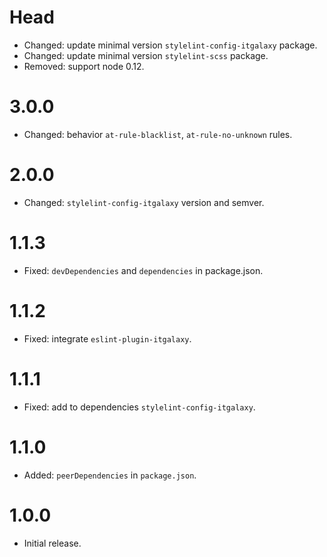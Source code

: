 # Head

- Changed: update minimal version `stylelint-config-itgalaxy` package.
- Changed: update minimal version `stylelint-scss` package.
- Removed: support node 0.12.

# 3.0.0

- Changed: behavior `at-rule-blacklist`, `at-rule-no-unknown` rules.

# 2.0.0

- Changed: `stylelint-config-itgalaxy` version and semver.

# 1.1.3

- Fixed: `devDependencies` and `dependencies` in package.json.

# 1.1.2

- Fixed: integrate `eslint-plugin-itgalaxy`.

# 1.1.1

- Fixed: add to dependencies `stylelint-config-itgalaxy`.

# 1.1.0

- Added: `peerDependencies` in `package.json`.

# 1.0.0

- Initial release.
